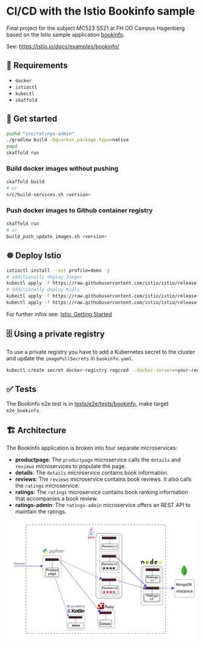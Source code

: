 # CI/CD with the Istio Bookinfo sample

Final project for the subject MC523 SS21 at FH OÖ Campus Hagenberg based on the Istio sample application [bookinfo](https://github.com/istio/istio/tree/master/samples/bookinfo).

See: <https://istio.io/docs/examples/bookinfo/>

## 📝 Requirements

- `docker`
- `istioctl`
- `kubectl`
- `skaffold`

## 🚀 Get started

```bash
pushd "src/ratings-admin"
./gradlew build -Dquarkus.package.type=native
popd
skaffold run
```

### Build docker images without pushing

```bash
skaffold build
# or 
src/build-services.sh <version>
```

### Push docker images to Github container registry

```bash
skaffold run
# or
build_push_update_images.sh <version>
```

## ☸️ Deploy Istio

```bash
istioctl install --set profile=demo -y
# additionally deploy Jaeger
kubectl apply -f https://raw.githubusercontent.com/istio/istio/release-1.9/samples/addons/jaeger.yaml
# additionally deploy Kiali
kubectl apply -f https://raw.githubusercontent.com/istio/istio/release-1.9/samples/addons/prometheus.yaml
kubectl apply -f https://raw.githubusercontent.com/istio/istio/release-1.9/samples/addons/kiali.yaml
```

For further infos see: [Istio: Getting Started](https://istio.io/latest/docs/setup/getting-started/#install)

## 🗄 Using a private registry

To use a private registry you have to add a Kubernetes secret to the cluster and update the `imagePullSecrets` in `bookinfo.yaml`.

```bash
kubectl create secret docker-registry regcred --docker-server=<your-registry-server> --docker-username=<your-name> --docker-password=<your-pword> --docker-email=<your-email>
```

## ✅ Tests

The Bookinfo e2e test is in [tests/e2e/tests/bookinfo](https://github.com/istio/istio/tree/master/tests/e2e/tests/bookinfo), make target `e2e_bookinfo`.


## 🏗 Architecture

The Bookinfo application is broken into four separate microservices:

* **productpage**: The ``productpage`` microservice calls the ``details`` and ``reviews`` microservices to populate the page.
* **details**: The ``details`` microservice contains book information.
* **reviews**: The ``reviews`` microservice contains book reviews. It also calls the ``ratings`` microservice.
* **ratings**: The ``ratings`` microservice contains book ranking information that accompanies a book review.
* **ratings-admin**: The ``ratings-admin`` microservice offers an REST API to maintain the ratings.

![](.github/architecture.png)